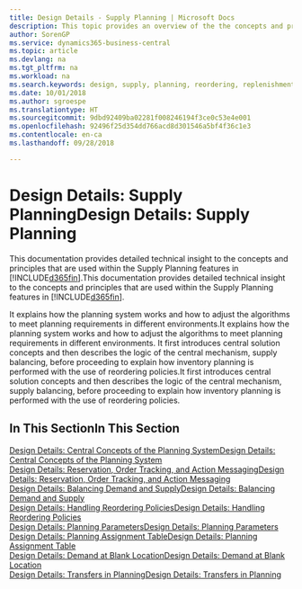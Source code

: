 ```yaml
---
title: Design Details - Supply Planning | Microsoft Docs
description: This topic provides an overview of the the concepts and principles that are used within the Supply Planning features in Business Central.
author: SorenGP
ms.service: dynamics365-business-central
ms.topic: article
ms.devlang: na
ms.tgt_pltfrm: na
ms.workload: na
ms.search.keywords: design, supply, planning, reordering, replenishment
ms.date: 10/01/2018
ms.author: sgroespe
ms.translationtype: HT
ms.sourcegitcommit: 9dbd92409ba02281f008246194f3ce0c53e4e001
ms.openlocfilehash: 92496f25d354dd766acd8d301546a5bf4f36c1e3
ms.contentlocale: en-ca
ms.lasthandoff: 09/28/2018

---
```

# <a name="design-details-supply-planning"></a><span data-ttu-id="2fe1a-103">Design Details: Supply Planning</span><span class="sxs-lookup"><span data-stu-id="2fe1a-103">Design Details: Supply Planning</span></span>
<span data-ttu-id="2fe1a-104">This documentation provides detailed technical insight to the concepts and principles that are used within the Supply Planning features in [!INCLUDE[d365fin](includes/d365fin_md.md)].</span><span class="sxs-lookup"><span data-stu-id="2fe1a-104">This documentation provides detailed technical insight to the concepts and principles that are used within the Supply Planning features in [!INCLUDE[d365fin](includes/d365fin_md.md)].</span></span>  

<span data-ttu-id="2fe1a-105">It explains how the planning system works and how to adjust the algorithms to meet planning requirements in different environments.</span><span class="sxs-lookup"><span data-stu-id="2fe1a-105">It explains how the planning system works and how to adjust the algorithms to meet planning requirements in different environments.</span></span> <span data-ttu-id="2fe1a-106">It first introduces central solution concepts and then describes the logic of the central mechanism, supply balancing, before proceeding to explain how inventory planning is performed with the use of reordering policies.</span><span class="sxs-lookup"><span data-stu-id="2fe1a-106">It first introduces central solution concepts and then describes the logic of the central mechanism, supply balancing, before proceeding to explain how inventory planning is performed with the use of reordering policies.</span></span>  

## <a name="in-this-section"></a><span data-ttu-id="2fe1a-107">In This Section</span><span class="sxs-lookup"><span data-stu-id="2fe1a-107">In This Section</span></span>  
[<span data-ttu-id="2fe1a-108">Design Details: Central Concepts of the Planning System</span><span class="sxs-lookup"><span data-stu-id="2fe1a-108">Design Details: Central Concepts of the Planning System</span></span>](design-details-central-concepts-of-the-planning-system.md)  
[<span data-ttu-id="2fe1a-109">Design Details: Reservation, Order Tracking, and Action Messaging</span><span class="sxs-lookup"><span data-stu-id="2fe1a-109">Design Details: Reservation, Order Tracking, and Action Messaging</span></span>](design-details-reservation-order-tracking-and-action-messaging.md)  
[<span data-ttu-id="2fe1a-110">Design Details: Balancing Demand and Supply</span><span class="sxs-lookup"><span data-stu-id="2fe1a-110">Design Details: Balancing Demand and Supply</span></span>](design-details-balancing-demand-and-supply.md)  
[<span data-ttu-id="2fe1a-111">Design Details: Handling Reordering Policies</span><span class="sxs-lookup"><span data-stu-id="2fe1a-111">Design Details: Handling Reordering Policies</span></span>](design-details-handling-reordering-policies.md)  
[<span data-ttu-id="2fe1a-112">Design Details: Planning Parameters</span><span class="sxs-lookup"><span data-stu-id="2fe1a-112">Design Details: Planning Parameters</span></span>](design-details-planning-parameters.md)  
[<span data-ttu-id="2fe1a-113">Design Details: Planning Assignment Table</span><span class="sxs-lookup"><span data-stu-id="2fe1a-113">Design Details: Planning Assignment Table</span></span>](design-details-planning-assignment-table.md)  
[<span data-ttu-id="2fe1a-114">Design Details: Demand at Blank Location</span><span class="sxs-lookup"><span data-stu-id="2fe1a-114">Design Details: Demand at Blank Location</span></span>](design-details-demand-at-blank-location.md)  
[<span data-ttu-id="2fe1a-115">Design Details: Transfers in Planning</span><span class="sxs-lookup"><span data-stu-id="2fe1a-115">Design Details: Transfers in Planning</span></span>](design-details-transfers-in-planning.md)

